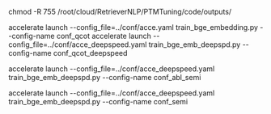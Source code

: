 chmod -R 755 /root/cloud/RetrieverNLP/PTMTuning/code/outputs/

accelerate launch --config_file=../conf/acce.yaml train_bge_embedding.py --config-name conf_qcot
accelerate launch --config_file=../conf/acce_deepspeed.yaml train_bge_emb_deepspd.py --config-name conf_qcot_deepspeed


accelerate launch --config_file=../conf/acce_deepspeed.yaml train_bge_emb_deepspd.py --config-name conf_abl_semi


accelerate launch --config_file=../conf/acce_deepspeed.yaml train_bge_emb_deepspd.py --config-name conf_semi
